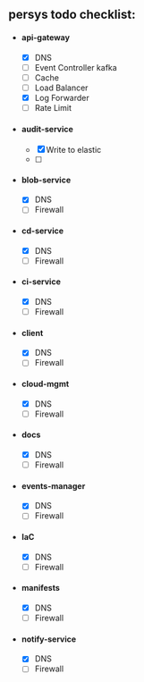 ## persys todo checklist:

- #### api-gateway
    - [x] DNS
    - [ ] Event Controller kafka
    - [ ] Cache
    - [ ] Load Balancer
    - [x] Log Forwarder
    - [ ] Rate Limit
-  #### audit-service
     -  [x] Write to elastic
     - [ ] 
- #### blob-service
    -  [x] DNS
    - [ ] Firewall
- #### cd-service
    -  [x] DNS
    - [ ] Firewall
- ####  ci-service
    -  [x] DNS
    - [ ] Firewall
- #### client
    -  [x] DNS
    - [ ] Firewall
- #### cloud-mgmt
     -  [x] DNS
    - [ ] Firewall
- #### docs
    -  [x] DNS
    - [ ] Firewall
- #### events-manager
    -  [x] DNS
    - [ ] Firewall
- #### IaC
    -  [x] DNS
    - [ ] Firewall
- #### manifests
    -  [x] DNS
    - [ ] Firewall
- #### notify-service
    -  [x] DNS
    - [ ] Firewall